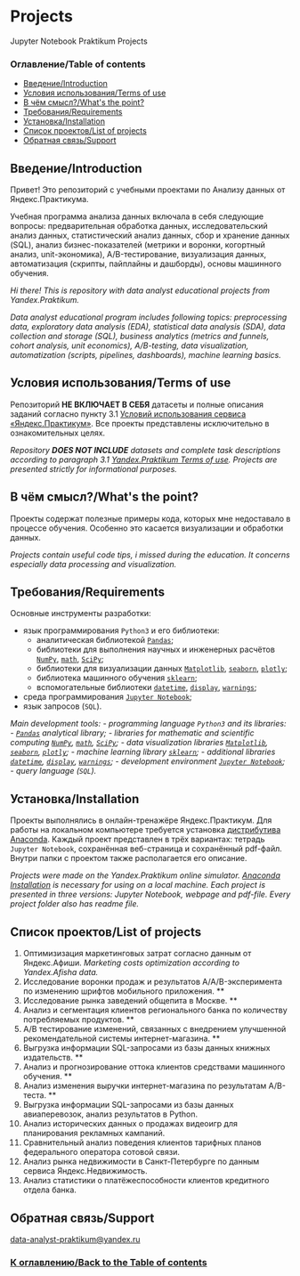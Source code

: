 # Projects
Jupyter Notebook Praktikum Projects

### Оглавление/Table of contents<a class="anchor" id="contents"></a>
* [Введение/Introduction](#chapter1)
* [Условия использования/Terms of use](#chapter2)
* [В чём смысл?/What's the point?](#chapter3)
* [Требования/Requirements](#chapter4)
* [Установка/Installation](#chapter5)
* [Список проектов/List of projects](#chapter6)
* [Обратная связь/Support](#chapterend)

## Введение/Introduction<a class="anchor" id="chapter1"></a>
Привет! Это репозиторий с учебными проектами по Анализу данных от Яндекс.Практикума.

Учебная программа анализа данных включала в себя следующие вопросы: предварительная обработка данных, исследовательский анализ данных, статистический анализ данных, сбор и хранение данных (SQL), анализ бизнес-показателей (метрики и воронки, когортный анализ, unit-экономика), A/B-тестирование, визуализация данных, автоматизация (скрипты, пайплайны и дашборды), основы машинного обучения.

*Hi there! This is repository with data analyst educational projects from Yandex.Praktikum.*

*Data analyst educational program includes following topics: preprocessing data, exploratory data analysis (EDA), statistical data analysis (SDA), data collection and storage (SQL), business analytics (metrics and funnels, cohort analysis, unit economics), A/B-testing, data visualization, automatization (scripts, pipelines, dashboards), machine learning basics.*

## Условия использования/Terms of use<a class="anchor" id="chapter2"></a>
Репозиторий **НЕ ВКЛЮЧАЕТ В СЕБЯ** датасеты и полные описания заданий согласно пункту 3.1 [Условий использования сервиса «Яндекс.Практикум»](https://yandex.ru/legal/praktikum_termsofuse/). Все проекты представлены исключительно в ознакомительных целях.

*Repository **DOES NOT INCLUDE** datasets and complete task descriptions according to paragraph 3.1 [Yandex.Praktikum Terms of use](https://yandex.ru/legal/praktikum_termsofuse/). Projects are presented strictly for informational purposes.*

## В чём смысл?/What's the point?<a class="anchor" id="chapter3"></a>
Проекты содержат полезные примеры кода, которых мне недоставало в процессе обучения. Особенно это касается визуализации и обработки данных.

*Projects contain useful code tips, i missed during the education. It concerns especially data processing and visualization.*

## Требования/Requirements<a class="anchor" id="chapter4"></a>
Основные инструменты разработки:
- язык программирования `Python3` и его библиотеки:
	- аналитическая библиотекой [`Pandas`](https://pandas.pydata.org/);
	- библиотеки для выполнения научных и инженерных расчётов [`NumPy`](http://www.numpy.org/), [`math`](https://docs.python.org/3/library/math.html), [`SciPy`](https://www.scipy.org/);
	- библиотеки для визуализации данных [`Matplotlib`](https://matplotlib.org/), [`seaborn`](https://seaborn.pydata.org/), [`plotly`](https://plotly.com/python/);
	- библиотека машинного обучения [`sklearn`](https://www.sklearn.org/);
	- вспомогательные библиотеки [`datetime`](https://docs.python.org/3/library/datetime.html), [`display`](https://ipython.org/ipython-doc/3/api/generated/IPython.display.html), [`warnings`](https://docs.python.org/3/library/warnings.html);
- среда программирования [`Jupyter Notebook`](https://jupyter.org/);
- язык запросов (`SQL`).

*Main development tools:*
*- programming language `Python3` and its libraries:*
	*- [`Pandas`](https://pandas.pydata.org/) analytical library;*
	*- libraries for mathematic and scientific computing [`NumPy`](http://www.numpy.org/), [`math`](https://docs.python.org/3/library/math.html), [`SciPy`](https://www.scipy.org/);*
	*- data visualization libraries [`Matplotlib`](https://matplotlib.org/), [`seaborn`](https://seaborn.pydata.org/), [`plotly`](https://plotly.com/python/);*
	*- machine learning library [`sklearn`](https://www.sklearn.org/);*
	*- additional libraries [`datetime`](https://docs.python.org/3/library/datetime.html), [`display`](https://ipython.org/ipython-doc/3/api/generated/IPython.display.html), [`warnings`](https://docs.python.org/3/library/warnings.html);*
*- development environment [`Jupyter Notebook`](https://jupyter.org/);*
*- query language (`SQL`).*

## Установка/Installation<a class="anchor" id="chapter5"></a>
Проекты выполнялись в онлайн-тренажёре Яндекс.Практикум. Для работы на локальном компьютере требуется установка [дистрибутива Anaconda](https://www.anaconda.com/distribution/). Каждый проект представлен в трёх вариантах: тетрадь `Jupyter Notebook`, сохранённая веб-страница и сохранённый pdf-файл. Внутри папки с проектом также располагается его описание.

*Projects were made on the Yandex.Praktikum online simulator. [Anaconda Installation](https://www.anaconda.com/distribution/) is necessary for using on a local machine. Each project is presented in three versions: Jupyter Notebook, webpage and pdf-file. Every project folder also has readme file.*

## Список проектов/List of projects<a class="anchor" id="chapter6"></a>
1. Оптимизизация маркетинговых затрат согласно данным от Яндекс.Афиши.
*Marketing costs optimization according to Yandex.Afisha data.*
2. Исследование воронки продаж и результатов A/A/B-эксперимента по изменению шрифтов мобильного приложения.
**
3. Исследование рынка заведений общепита в Москве.
**
4. Анализ и сегментация клиентов регионального банка по количеству потребляемых продуктов.
**
5. A/B тестирование изменений, связанных с внедрением улучшенной рекомендательной системы интернет-магазина.
**
6. Выгрузка информации SQL-запросами из базы данных книжных издательств.
**
7. Анализ и прогнозирование оттока клиентов средствами машинного обучения.
**
8. Анализ изменения выручки интернет-магазина по результатам A/B-теста.
**
9. Выгрузка информации SQL-запросами из базы данных авиаперевозок, анализ результатов в Python.
10. Анализ исторических данных о продажах видеоигр для планирования рекламных кампаний.
11. Сравнительный анализ поведения клиентов тарифных планов федерального оператора сотовой связи.
12. Анализ рынка недвижимости в Санкт-Петербурге по данным сервиса Яндекс.Недвижимость.
13. Анализ статистики о платёжеспособности клиентов кредитного отдела банка.

## Обратная связь/Support<a class="anchor" id="#chapterend"></a>
data-analyst-praktikum@yandex.ru
### [К оглавлению/Back to the Table of contents](#contents)
